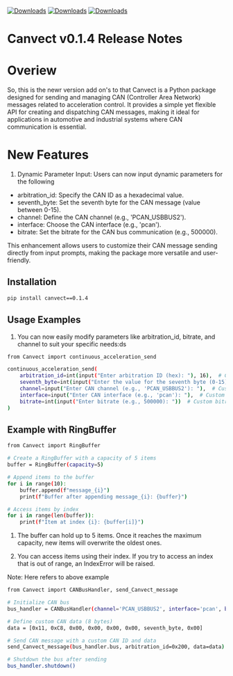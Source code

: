 [![Downloads](https://static.pepy.tech/badge/canvect)](https://pepy.tech/project/canvect)   [![Downloads](https://static.pepy.tech/badge/canvect/month)](https://pepy.tech/project/canvect)   [![Downloads](https://static.pepy.tech/badge/canvect/week)](https://pepy.tech/project/canvect)  
   
# Canvect v0.1.4 Release Notes

# Overiew
So, this is the newr version add on's to that Canvect is a Python package designed for sending and managing CAN (Controller Area Network) messages related to acceleration control. It provides a simple yet flexible API for creating and dispatching CAN messages, making it ideal for applications in automotive and industrial systems where CAN communication is essential.

# New Features
1. Dynamic Parameter Input: Users can now input dynamic parameters for the following

- arbitration_id: Specify the CAN ID as a hexadecimal value.
- seventh_byte: Set the seventh byte for the CAN message (value between 0-15).
- channel: Define the CAN channel (e.g., 'PCAN_USBBUS2').
- interface: Choose the CAN interface (e.g., 'pcan').
- bitrate: Set the bitrate for the CAN bus communication (e.g., 500000).

This enhancement allows users to customize their CAN message sending directly from input prompts, making the package more versatile and user-friendly.

## Installation

```bash
pip install canvect==0.1.4

```

## Usage Examples

1. You can now easily modify parameters like arbitration_id, bitrate, and channel to suit your specific needs:ds

```bash 
from Canvect import continuous_acceleration_send

continuous_acceleration_send(
    arbitration_id=int(input("Enter arbitration ID (hex): "), 16),  # Custom CAN ID
    seventh_byte=int(input("Enter the value for the seventh byte (0-15): ")),  # Seventh byte
    channel=input("Enter CAN channel (e.g., 'PCAN_USBBUS2'): "),  # Custom CAN channel
    interface=input("Enter CAN interface (e.g., 'pcan'): "),  # Custom interface
    bitrate=int(input("Enter bitrate (e.g., 500000): "))  # Custom bitrate
)

```


## Example with RingBuffer

```bash 
from Canvect import RingBuffer

# Create a RingBuffer with a capacity of 5 items
buffer = RingBuffer(capacity=5)

# Append items to the buffer
for i in range(10):
    buffer.append(f"message_{i}")
    print(f"Buffer after appending message_{i}: {buffer}")

# Access items by index
for i in range(len(buffer)):
    print(f"Item at index {i}: {buffer[i]}")


```
1. The buffer can hold up to 5 items. Once it reaches the maximum capacity, new items will overwrite the oldest ones.

2. You can access items using their index. If you try to access an index that is out of range, an IndexError will be raised.

Note: Here refers to above example


```bash 
from Canvect import CANBusHandler, send_Canvect_message

# Initialize CAN bus
bus_handler = CANBusHandler(channel='PCAN_USBBUS2', interface='pcan', bitrate=500000)

# Define custom CAN data (8 bytes)
data = [0x11, 0xC8, 0x00, 0x00, 0x00, 0x00, seventh_byte, 0x00]

# Send CAN message with a custom CAN ID and data
send_Canvect_message(bus_handler.bus, arbitration_id=0x200, data=data)

# Shutdown the bus after sending
bus_handler.shutdown()

```
